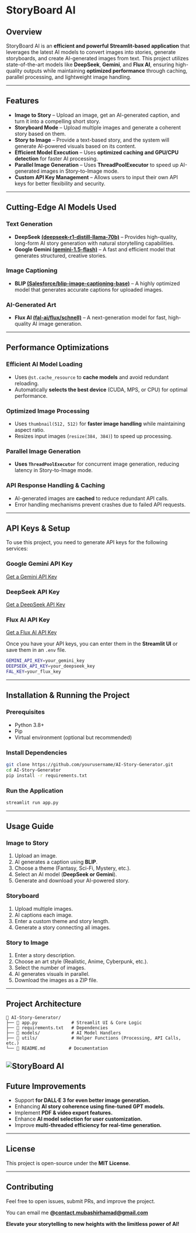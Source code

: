 # StoryBoard AI

## Overview
StoryBoard AI is an **efficient and powerful Streamlit-based application** that leverages the latest AI models to convert images into stories, generate storyboards, and create AI-generated images from text. This project utilizes state-of-the-art models like **DeepSeek**, **Gemini**, and **Flux AI**, ensuring high-quality outputs while maintaining **optimized performance** through caching, parallel processing, and lightweight image handling.

---

## Features

- **Image to Story** – Upload an image, get an AI-generated caption, and turn it into a compelling short story.
- **Storyboard Mode** – Upload multiple images and generate a coherent story based on them.
- **Story to Image** – Provide a text-based story, and the system will generate AI-powered visuals based on its content.
- **Efficient Model Execution** – Uses **optimized caching and GPU/CPU detection** for faster AI processing.
- **Parallel Image Generation** – Uses **ThreadPoolExecutor** to speed up AI-generated images in Story-to-Image mode.
- **Custom API Key Management** – Allows users to input their own API keys for better flexibility and security.

---

## Cutting-Edge AI Models Used

### Text Generation
- **DeepSeek [(deepseek-r1-distill-llama-70b)](https://console.groq.com/playground?model=deepseek-r1-distill-llama-70b)** – Provides high-quality, long-form AI story generation with natural storytelling capabilities.  
- **Google Gemini [(gemini-1.5-flash)](https://gemini.google.com/app)** – A fast and efficient model that generates structured, creative stories.

### Image Captioning
- **BLIP [(Salesforce/blip-image-captioning-base)](https://huggingface.co/Salesforce/blip-image-captioning-base)** – A highly optimized model that generates accurate captions for uploaded images.

### AI-Generated Art
- **Flux AI [(fal-ai/flux/schnell)](https://fal.ai/models/fal-ai/flux/schnell)** – A next-generation model for fast, high-quality AI image generation.

---

## Performance Optimizations

### Efficient AI Model Loading
- Uses `@st.cache_resource` to **cache models** and avoid redundant reloading.
- Automatically **selects the best device** (CUDA, MPS, or CPU) for optimal performance.

### Optimized Image Processing
- Uses `thumbnail(512, 512)` for **faster image handling** while maintaining aspect ratio.
- Resizes input images (`resize(384, 384)`) to speed up processing.

### Parallel Image Generation
- **Uses `ThreadPoolExecutor`** for concurrent image generation, reducing latency in Story-to-Image mode.

### API Response Handling & Caching
- AI-generated images are **cached** to reduce redundant API calls.
- Error handling mechanisms prevent crashes due to failed API requests.

---

## API Keys & Setup
To use this project, you need to generate API keys for the following services:

### Google Gemini API Key
[Get a Gemini API Key](https://aistudio.google.com/app/apikey)

### DeepSeek API Key
[Get a DeepSeek API Key](https://console.groq.com/keys)

### Flux AI API Key
[Get a Flux AI API Key](https://fal.ai/dashboard/keys)

Once you have your API keys, you can enter them in the **Streamlit UI** or save them in an `.env` file.

```bash
GEMINI_API_KEY=your_gemini_key
DEEPSEEK_API_KEY=your_deepseek_key
FAL_KEY=your_flux_key
```

---

## Installation & Running the Project

### Prerequisites
- Python 3.8+
- Pip
- Virtual environment (optional but recommended)

### Install Dependencies
```bash
git clone https://github.com/yourusername/AI-Story-Generator.git
cd AI-Story-Generator
pip install -r requirements.txt
```

### Run the Application
```bash
streamlit run app.py
```

---

## Usage Guide

### Image to Story
1. Upload an image.
2. AI generates a caption using **BLIP**.
3. Choose a theme (Fantasy, Sci-Fi, Mystery, etc.).
4. Select an AI model (**DeepSeek or Gemini**).
5. Generate and download your AI-powered story.

### Storyboard
1. Upload multiple images.
2. AI captions each image.
3. Enter a custom theme and story length.
4. Generate a story connecting all images.

### Story to Image
1. Enter a story description.
2. Choose an art style (Realistic, Anime, Cyberpunk, etc.).
3. Select the number of images.
4. AI generates visuals in parallel.
5. Download the images as a ZIP file.

---

## Project Architecture
```
📂 AI-Story-Generator/
├── 📄 app.py             # Streamlit UI & Core Logic
├── 📄 requirements.txt   # Dependencies
├── 📂 models/            # AI Model Handlers
├── 📂 utils/             # Helper Functions (Processing, API Calls, etc.)
└── 📄 README.md         # Documentation
```

![StoryBoard AI](https://github.com/user-attachments/assets/edecb82d-39f4-44bc-8e5f-64b8a34a02da)
---

## Future Improvements
- Support **for DALL·E 3 for even better image generation.**
- Enhancing **AI story coherence using fine-tuned GPT models.**
- Implement **PDF & video export features.**
- Enhance **AI model selection for user customization.**
- Improve **multi-threaded efficiency for real-time generation.**

---

## License
This project is open-source under the **MIT License**.

---

## Contributing
Feel free to open issues, submit PRs, and improve the project.

You can email me **@contact.mubashirhamad@gmail.com**




**Elevate your storytelling to new heights with the limitless power of AI!**
